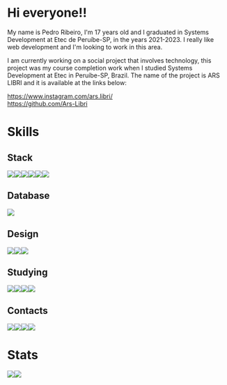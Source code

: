 # Hi everyone!!
My name is Pedro Ribeiro, I'm 17 years old and I graduated in Systems Development at Etec de Peruíbe-SP, in the years 2021-2023. I really like web development and I'm looking to work in this area.

I am currently working on a social project that involves technology, this project was my course completion work when I studied Systems Development at Etec in Peruíbe-SP, Brazil. The name of the project is ARS LIBRI and it is available at the links below:

https://www.instagram.com/ars.libri/
<br/>
https://github.com/Ars-Libri

# Skills

## Stack

<div style="display:flex;">
    <img src="https://img.shields.io/badge/HTML5-E34F26?style=for-the-badge&logo=html5&logoColor=white"/>
    <img src="https://img.shields.io/badge/CSS3-1572B6?style=for-the-badge&logo=css3&logoColor=white"/>
    <img src="https://img.shields.io/badge/JavaScript-323330?style=for-the-badge&logo=javascript&logoColor=F7DF1E"/>
    <img src="https://img.shields.io/badge/json-5E5C5C?style=for-the-badge&logo=json&logoColor=white"/>
    <img src="https://img.shields.io/badge/C%23-239120?style=for-the-badge&logo=c-sharp&logoColor=white"/>
    <img src="https://img.shields.io/badge/PHP-777BB4?style=for-the-badge&logo=php&logoColor=white"/>
</div>

## Database
<div style="display:flex;">
    <img src="https://img.shields.io/badge/MySQL-005C84?style=for-the-badge&logo=mysql&logoColor=white"/>
</div>


## Design
<div style="display:flex;">
    <img src="https://img.shields.io/badge/Adobe%20Photoshop-31A8FF?style=for-the-badge&logo=Adobe%20Photoshop&logoColor=black"/>
    <img src="https://img.shields.io/badge/Adobe%20Illustrator-FF9A00?style=for-the-badge&logo=adobe%20illustrator&logoColor=white"/>
    <img src="https://img.shields.io/badge/Canva-%2300C4CC.svg?&style=for-the-badge&logo=Canva&logoColor=white"/>
</div>


## Studying
<div style="display:flex;">
    <img src="https://img.shields.io/badge/React-20232A?style=for-the-badge&logo=react&logoColor=61DAFB"/>
    <img src="https://img.shields.io/badge/React_Native-20232A?style=for-the-badge&logo=react&logoColor=61DAFB"/>
    <img src="https://img.shields.io/badge/Node%20js-339933?style=for-the-badge&logo=nodedotjs&logoColor=white"/>
    <img src="https://img.shields.io/badge/AngularJS-E23237?style=for-the-badge&logo=angularjs&logoColor=white"/>
</div>



## Contacts
<div style="display:flex;">
    <a href=""><img src="https://img.shields.io/badge/Gmail-D14836?style=for-the-badge&logo=gmail&logoColor=white"/></a>
    <a href="https://instagram.com/pedrol.js"><img src="https://img.shields.io/badge/Instagram-E4405F?style=for-the-badge&logo=instagram&logoColor=white"/></a>
    <a href="https://twitter.com/PedroLu96520014"><img src="https://img.shields.io/badge/X-000000?style=for-the-badge&logo=x&logoColor=white"/></a>
    <a href="https://www.linkedin.com/in/pedro-ribeiro-abaa0b293/"><img src="https://img.shields.io/badge/LinkedIn-0077B5?style=for-the-badge&logo=linkedin&logoColor=white"/></a>
</div>


# Stats
<div style="display: flex; text-align: center;">
    <img src="https://github-readme-stats.vercel.app/api?username=furPedroRibeiro&show_icons=true&count_private=true&hide_border=true&title_color=000&icon_color=000&text_color=000&bg_color=fff"/>
    <img src="https://github-readme-stats.vercel.app/api/top-langs/?username=furPedroRibeiro&layout=compact&hide_border=true&title_color=000&text_color=000&bg_color=fff"/>
</div>



   

